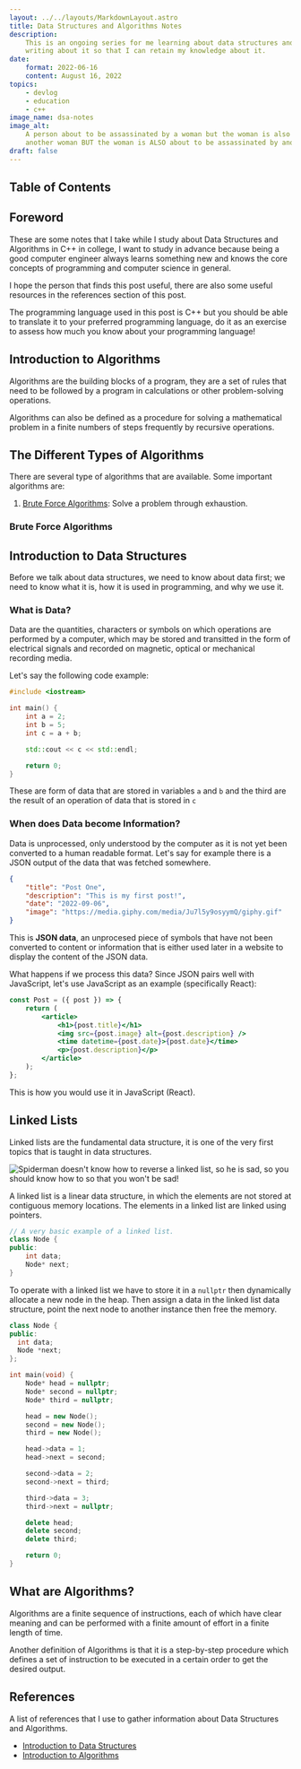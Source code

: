 ```yaml
---
layout: ../../layouts/MarkdownLayout.astro
title: Data Structures and Algorithms Notes
description:
    This is an ongoing series for me learning about data structures and algorithms using C++, I am
    writing about it so that I can retain my knowledge about it.
date:
    format: 2022-06-16
    content: August 16, 2022
topics:
    - devlog
    - education
    - c++
image_name: dsa-notes
image_alt:
    A person about to be assassinated by a woman but the woman is also about to be assassinated by
    another woman BUT the woman is ALSO about to be assassinated by another man!
draft: false
---
```


## Table of Contents

## Foreword

These are some notes that I take while I study about Data Structures and Algorithms in C++ in
college, I want to study in advance because being a good computer engineer always learns something
new and knows the core concepts of programming and computer science in general.

I hope the person that finds this post useful, there are also some useful resources in the
references section of this post.

The programming language used in this post is C++ but you should be able to translate it to your
preferred programming language, do it as an exercise to assess how much you know about your
programming language!

## Introduction to Algorithms

Algorithms are the building blocks of a program, they are a set of rules that need to be followed by
a program in calculations or other problem-solving operations.

Algorithms can also be defined as a procedure for solving a mathematical problem in a finite numbers
of steps frequently by recursive operations.

## The Different Types of Algorithms

There are several type of algorithms that are available. Some important algorithms are:

1. [Brute Force Algorithms](#brute-force-algorithms): Solve a problem through exhaustion.

### Brute Force Algorithms

## Introduction to Data Structures

Before we talk about data structures, we need to know about data first; we need to know what it is,
how it is used in programming, and why we use it.

### What is Data?

Data are the quantities, characters or symbols on which operations are performed by a computer,
which may be stored and transitted in the form of electrical signals and recorded on magnetic,
optical or mechanical recording media.

Let's say the following code example:

```cpp
#include <iostream>

int main() {
    int a = 2;
    int b = 5;
    int c = a + b;

    std::cout << c << std::endl;

    return 0;
}
```

These are form of data that are stored in variables `a` and `b` and the third are the result of an
operation of data that is stored in `c`

### When does Data become Information?

Data is unprocessed, only understood by the computer as it is not yet been converted to a human
readable format. Let's say for example there is a JSON output of the data that was fetched
somewhere.

```json
{
	"title": "Post One",
	"description": "This is my first post!",
	"date": "2022-09-06",
	"image": "https://media.giphy.com/media/Ju7l5y9osyymQ/giphy.gif"
}
```

This is **JSON data**, an unprocesed piece of symbols that have not been converted to content or
information that is either used later in a website to display the content of the JSON data.

What happens if we process this data? Since JSON pairs well with JavaScript, let's use JavaScript as
an example (specifically React):

```jsx
const Post = ({ post }) => {
	return (
		<article>
			<h1>{post.title}</h1>
			<img src={post.image} alt={post.description} />
			<time datetime={post.date}>{post.date}</time>
			<p>{post.description}</p>
		</article>
	);
};
```

This is how you would use it in JavaScript (React).

## Linked Lists

Linked lists are the fundamental data structure, it is one of the very first topics that is taught
in data structures.

![Spiderman doesn't know how to reverse a linked list, so he is sad, so you should know how to so that you won't be sad!](/spiderman-linked-list.jpeg)

A linked list is a linear data structure, in which the elements are not stored at contiguous memory
locations. The elements in a linked list are linked using pointers.

```cpp
// A very basic example of a linked list.
class Node {
public:
    int data;
    Node* next;
}
```

To operate with a linked list we have to store it in a `nullptr` then dynamically allocate a new
node in the heap. Then assign a data in the linked list data structure, point the next node to
another instance then free the memory.

```cpp
class Node {
public:
  int data;
  Node *next;
};

int main(void) {
    Node* head = nullptr;
    Node* second = nullptr;
    Node* third = nullptr;

    head = new Node();
    second = new Node();
    third = new Node();

    head->data = 1;
    head->next = second;

    second->data = 2;
    second->next = third;

    third->data = 3;
    third->next = nullptr;

    delete head;
    delete second;
    delete third;

    return 0;
}
```

## What are Algorithms?

Algorithms are a finite sequence of instructions, each of which have clear meaning and can be
performed with a finite amount of effort in a finite length of time.

Another definition of Algorithms is that it is a step-by-step procedure which defines a set of
instruction to be executed in a certain order to get the desired output.

## References

A list of references that I use to gather information about Data Structures and Algorithms.

-   [Introduction to Data Structures][intro-to-dsa]
-   [Introduction to Algorithms][intro-to-algorithms]

[intro-to-dsa]: https://www.youtube.com/watch?v=xLetJpcjHS0&list=PLBlnK6fEyqRj9lld8sWIUNwlKfdUoPd1Y
[intro-to-algorithms]: https://www.geeksforgeeks.org/fundamentals-of-algorithms/
